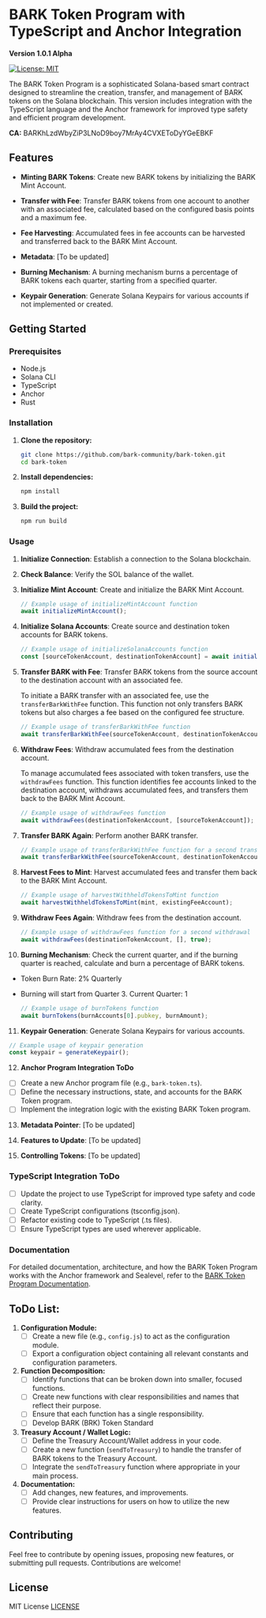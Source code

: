 # BARK Token Program with TypeScript and Anchor Integration
**Version 1.0.1 Alpha**

[![License: MIT](https://img.shields.io/badge/License-MIT-blue.svg)](https://opensource.org/licenses/MIT)

The BARK Token Program is a sophisticated Solana-based smart contract designed to streamline the creation, transfer, and management of BARK tokens on the Solana blockchain. This version includes integration with the TypeScript language and the Anchor framework for improved type safety and efficient program development.

**CA:** BARKhLzdWbyZiP3LNoD9boy7MrAy4CVXEToDyYGeEBKF

## Features

- **Minting BARK Tokens**: Create new BARK tokens by initializing the BARK Mint Account.

- **Transfer with Fee**: Transfer BARK tokens from one account to another with an associated fee, calculated based on the configured basis points and a maximum fee.

- **Fee Harvesting**: Accumulated fees in fee accounts can be harvested and transferred back to the BARK Mint Account.

- **Metadata**: [To be updated]

- **Burning Mechanism**: A burning mechanism burns a percentage of BARK tokens each quarter, starting from a specified quarter.

- **Keypair Generation**: Generate Solana Keypairs for various accounts if not implemented or created.

## Getting Started

### Prerequisites

- Node.js
- Solana CLI
- TypeScript
- Anchor
- Rust

### Installation

1. **Clone the repository:**

   ```bash
   git clone https://github.com/bark-community/bark-token.git
   cd bark-token
   ```

2. **Install dependencies:**

   ```bash
   npm install
   ```

3. **Build the project:**

   ```bash
   npm run build
   ```

### Usage

1. **Initialize Connection**: Establish a connection to the Solana blockchain.

2. **Check Balance**: Verify the SOL balance of the wallet.

3. **Initialize Mint Account**: Create and initialize the BARK Mint Account.

   ```typescript
   // Example usage of initializeMintAccount function
   await initializeMintAccount();
   ```

4. **Initialize Solana Accounts**: Create source and destination token accounts for BARK tokens.

   ```typescript
   // Example usage of initializeSolanaAccounts function
   const [sourceTokenAccount, destinationTokenAccount] = await initializeSolanaAccounts();
   ```

5. **Transfer BARK with Fee**: Transfer BARK tokens from the source account to the destination account with an associated fee.

   To initiate a BARK transfer with an associated fee, use the `transferBarkWithFee` function. This function not only transfers BARK tokens but also charges a fee based on the configured fee structure.

   ```typescript
   // Example usage of transferBarkWithFee function
   await transferBarkWithFee(sourceTokenAccount, destinationTokenAccount, config.MINT_AMOUNT);
   ```

6. **Withdraw Fees**: Withdraw accumulated fees from the destination account.

   To manage accumulated fees associated with token transfers, use the `withdrawFees` function. This function identifies fee accounts linked to the destination account, withdraws accumulated fees, and transfers them back to the BARK Mint Account.

   ```typescript
   // Example usage of withdrawFees function
   await withdrawFees(destinationTokenAccount, [sourceTokenAccount]);
   ```

7. **Transfer BARK Again**: Perform another BARK transfer.

   ```typescript
   // Example usage of transferBarkWithFee function for a second transfer
   await transferBarkWithFee(sourceTokenAccount, destinationTokenAccount, config.MINT_AMOUNT);
   ```

8. **Harvest Fees to Mint**: Harvest accumulated fees and transfer them back to the BARK Mint Account.

   ```typescript
   // Example usage of harvestWithheldTokensToMint function
   await harvestWithheldTokensToMint(mint, existingFeeAccount);
   ```

9. **Withdraw Fees Again**: Withdraw fees from the destination account.

   ```typescript
   // Example usage of withdrawFees function for a second withdrawal
   await withdrawFees(destinationTokenAccount, [], true);
   ```

10. **Burning Mechanism**: Check the current quarter, and if the burning quarter is reached, calculate and burn a percentage of BARK tokens.

- Token Burn Rate: 2% Quarterly
- Burning will start from Quarter 3. Current Quarter: 1

   ```typescript
   // Example usage of burnTokens function
   await burnTokens(burnAccounts[0].pubkey, burnAmount);
   ```

11. **Keypair Generation**: Generate Solana Keypairs for various accounts.

   ```typescript
   // Example usage of keypair generation
   const keypair = generateKeypair();
   ```

12. **Anchor Program Integration ToDo**

   - [ ] Create a new Anchor program file (e.g., `bark-token.ts`).
   - [ ] Define the necessary instructions, state, and accounts for the BARK Token program.
   - [ ] Implement the integration logic with the existing BARK Token program.

13. **Metadata Pointer**: [To be updated]

14. **Features to Update**: [To be updated]

15. **Controlling Tokens**: [To be updated]

### TypeScript Integration ToDo

   - [ ] Update the project to use TypeScript for improved type safety and code clarity.
   - [ ] Create TypeScript configurations (tsconfig.json).
   - [ ] Refactor existing code to TypeScript (.ts files).
   - [ ] Ensure TypeScript types are used wherever applicable.

### Documentation

For detailed documentation, architecture, and how the BARK Token Program works with the Anchor framework and Sealevel, refer to the [BARK Token Program Documentation](./docs/BARK_TOKEN_DOCUMENTATION.md).

## ToDo List:

1. **Configuration Module:**
   - [ ] Create a new file (e.g., `config.js`) to act as the configuration module.
   - [ ] Export a configuration object containing all relevant constants and configuration parameters.

2. **Function Decomposition:**
   - [ ] Identify functions that can be broken down into smaller, focused functions.
   - [ ] Create new functions with clear responsibilities and names that reflect their purpose.
   - [ ] Ensure that each function has a single responsibility.
   - [ ] Develop BARK (BRK) Token Standard

3. **Treasury Account / Wallet Logic:**
   - [ ] Define the Treasury Account/Wallet address in your code.
   - [ ] Create a new function (`sendToTreasury`) to handle the transfer of BARK tokens to the Treasury Account.
   - [ ] Integrate the `sendToTreasury` function where appropriate in your main process.

4. **Documentation:**
   - [ ] Add changes, new features, and improvements.
   - [ ] Provide clear instructions for users on how to utilize the new features.

## Contributing

Feel free to contribute by opening issues, proposing new features, or submitting pull requests. Contributions are welcome!

## License

MIT License [LICENSE](./LICENSE)
